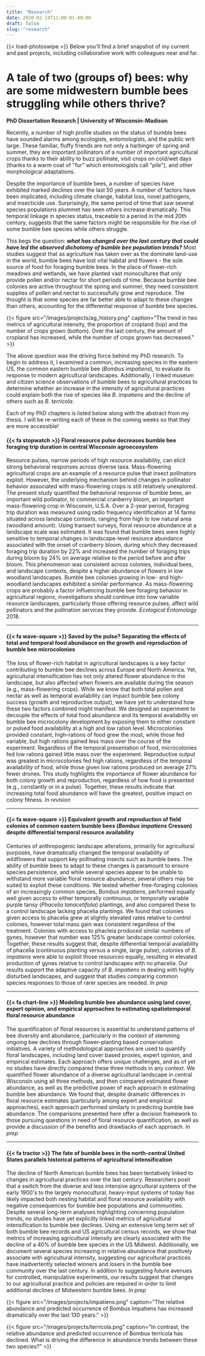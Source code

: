 ```yaml
---
title: "Research"
date: 2020-02-14T11:08:01-08:00
draft: false
slug: "research"
---
```

{{< load-photoswipe >}}
Below you'll find a brief snapshot of my current and past projects, including collaborative work with colleagues near and far.

# A tale of two (groups of) bees: why are some midwestern bumble bees struggling while others thrive?
**PhD Dissertation Research | University of Wisconsin-Madison**

Recently, a number of high profile studies on the status of bumble bees have sounded alarms among ecologists, entomologists, and the public writ large.  These familiar, fluffy friends are not only a harbinger of spring and summer, they are important pollinators of a number of important agricultural crops thanks to their ability to buzz pollinate, visit crops on cold/wet days (thanks to a warm coat of "fur" which entomologists call "pile"), and other morphological adaptations.

Despite the importance of bumble bees, a number of species have exhibited marked declines over the last 50 years.  A number of factors have been implicated, including climate change, habitat loss, novel pathogens, and insecticide use.  Surprisingly, the same period of time that saw several species populations plummet has seen others increase dramatically.  This temporal linkage in species status, traceable to a period in the mid 20th century, suggests that the same factors might be responsible for the rise of some bumble bee species while others struggle.

This begs the question: _**what has changed over the last century that could have led the observed dichotomy of bumble bee population trends?**_  Most studies suggest that as agriculture has taken over as the dominate land-use in the world, bumble bees have lost vital habitat and flowers - the sole source of food for foraging bumble bees.  In the place of flower-rich meadows and wetlands, we have planted vast monocultures that only provide pollen and/or nectar for short periods of time.  Because bumble bee colonies are active throughout the spring and summer, they need consistent supplies of pollen and nectar to successfully grow and reproduce.  The thought is that some species are far better able to adapt to these changes than others, accounting for the differential response of bumble bee species.

{{< figure src="/images/projects/ag_history.png" caption="The trend in two metrics of agricultural intensity, the proportion of cropland (top) and the number of crops grown (bottom).  Over the last century, the amount of cropland has increased, while the number of crops grown has decreased." >}}

The above question was the driving force behind my PhD research.  To begin to address it, I examined a common, increasing species in the eastern US, the common eastern bumble bee (_Bombus impatiens_), to evaluate its response to modern agricultural landscapes.  Additionally, I linked museum and citizen science observations of bumble bees to agricultural practices to determine whether an increase in the intensity of agricultural practices could explain both the rise of species like _B. impatiens_ and the decline of others such as _B. terricola_.

Each of my PhD chapters is listed below along with the abstract from my thesis.  I will be re-writing each of these in the coming weeks so that they are more accessible!

#### {{< fa stopwatch >}} Floral resource pulse decreases bumble bee foraging trip duration in central Wisconsin agroecosystem
Resource pulses, narrow periods of high resource availability, can elicit strong behavioral responses across diverse taxa. Mass-flowering agricultural crops are an example of a resource pulse that insect pollinators exploit. However, the underlying mechanism behind changes in pollinator behavior associated with mass-flowering crops is still relatively unexplored. The present study quantified the behavioral response of bumble bees, an important wild pollinator, to commercial cranberry bloom, an important mass-flowering crop in Wisconsin, U.S.A. Over a 2-year period, foraging trip duration was measured using radio frequency identification at 14 farms situated across landscape contexts, ranging from high to low natural area (woodland amount). Using transect surveys, floral resource abundance at a landscape scale was estimated. It was found that bumble bees were highly sensitive to temporal changes in landscape-level resource abundance associated with the onset of cranberry bloom, during which they decreased foraging trip duration by 22% and increased the number of foraging trips during bloom by 24% on average relative to the period before and after bloom. This phenomenon was consistent across colonies, individual bees, and landscape contexts, despite a higher abundance of flowers in low woodland landscapes. Bumble bee colonies growing in low- and high-woodland landscapes exhibited a similar performance. As mass-flowering crops are probably a factor influencing bumble bee foraging behavior in agricultural regions, investigations should continue into how variable resource landscapes, particularly those offering resource pulses, affect wild pollinators and the pollination services they provide. _Ecological Entomology_ 2018.

***

#### {{< fa wave-square >}} Saved by the pulse? Separating the effects of total and temporal food abundance on the growth and reproduction of bumble bee microcolonies
The loss of flower-rich habitat in agricultural landscapes is a key factor contributing to bumble bee declines across Europe and North America. Yet, agricultural intensification has not only altered flower abundance in the landscape, but also affected when flowers are available during the season (e.g., mass-flowering crops). While we know that both total pollen and nectar as well as temporal availability can impact bumble bee colony success (growth and reproductive output), we have yet to understand how these two factors combined might manifest. We designed an experiment to decouple the effects of total food abundance and its temporal availability on bumble bee microcolony development by exposing them to either constant or pulsed food availability at a high and low ration level. Microcolonies provided constant, high-rations of food grew the most, while those fed variable, but high rations gained less mass over the course of the experiment. Regardless of the temporal presentation of food, microcolonies fed low rations gained little mass over the experiment. Reproductive output was greatest in microcolonies fed high rations, regardless of the temporal availability of food, while those given low rations produced on average 27\% fewer drones. This study highlights the importance of flower abundance for both colony growth and reproduction, regardless of how food is presented (e.g., constantly or in a pulse). Together, these results indicate that increasing total food abundance will have the greatest, positive impact on colony fitness. _In revision_

***

#### {{< fa wave-square >}} Equivalent growth and reproduction of field colonies of common eastern bumble bees (_Bombus impatiens_ Cresson) despite differential temporal resource availability
Centuries of anthropogenic landscape alterations, primarily for agricultural purposes, have dramatically changed the temporal availability of wildflowers that support key pollinating insects such as bumble bees. The ability of bumble bees to adapt to these changes is paramount to ensure species persistence, and while several species appear to be unable to withstand more variable floral resource abundance, several others may be suited to exploit these conditions. We tested whether free-foraging colonies of an increasingly common species, _Bombus impatiens_, performed equally well given access to either temporally continuous, or temporally variable purple tansy (_Phacelia tanacetifolia_) plantings, and also compared these to a control landscape lacking phacelia plantings. We found that colonies given access to phacelia grew at slightly elevated rates relative to control colonies, however total mass gain was consistent regardless of the treatment. Colonies with access to phacleia produced similar numbers of gynes, however that number was 125% greater landscape control colonies. Together, these results suggest that, despite differential temporal availability of phacelia (continuous planting versus a single, large pulse), colonies of _B. impatiens_ were able to exploit those resources equally, resulting in elevated production of gynes relative to control landscapes with no phacelia. Our results support the adaptive capacity of _B. impatiens_ in dealing with highly disturbed landscapes, and suggest that studies comparing common species responses to those of rarer species are needed. _In prep_

***

#### {{< fa chart-line >}} Modeling bumble bee abundance using land cover, expert opinion, and empirical approaches to estimating spatiotemporal floral resource abundance
The quantification of floral resources is essential to understand patterns of bee diversity and abundance, particularly in the context of stemming ongoing bee declines through flower-planting based conservation initiatives. A variety of methodological approaches are used to quantify floral landscapes, including land cover based proxies, expert opinion, and empirical estimates. Each approach offers unique challenges, and as of yet no studies have directly compared these three methods in any context. We quantified flower abundance of a diverse agricultural landscape in central Wisconsin using all three methods, and then compared estimated flower abundance, as well as the predictive power of each approach in estimating bumble bee abundance. We found that, despite dramatic differences in floral resource estimates (particularly among expert and empirical approaches), each approach performed similarly in predicting bumble bee abundance. The comparisons presented here offer a decision framework to those pursuing questions in need of floral resource quantification, as well as provide a discussion of the benefits and drawbacks of each approach. _In prep_

***

#### {{< fa tractor >}} The fate of bumble bees in the north-central United States parallels historical patterns of agricultural intensification
The decline of North American bumble bees has been tentatively linked to changes in agricultural practices over the last century.  Researchers posit that a switch from the diverse and less intensive agricultural systems of the early 1900's to the largely monocultural, heavy-input systems of today has likely impacted both nesting habitat and floral resource availability with negative consequences for bumble bee populations and communities.  Despite several long-term analyses highlighting concerning population trends, no studies have yet explicitly linked metrics of agricultural intensification to bumble bee declines.  Using an extensive long term set of both bumble bee records and US agricultural census records, we show that metrics of increasing agricultural intensity are clearly associated with the decline of a 40% of bumble bee species in the US Midwest.  Additionally, we document several species increasing in relative abundance that positively associate with agricultural intensity, suggesting our agricultural practices have inadvertently selected winners and losers in the bumble bee community over the last century.  In addition to suggesting future avenues for controlled, manipulative experiments, our results suggest that changes to our agricultural practice and policies are required in order to limit additional declines of Midwestern bumble bees. _In prep_

{{< figure src="/images/projects/impatiens.png" caption="The relative abundance and predicted occurrence of Bombus impatiens has increased dramatically over the last 130 years." >}}

{{< figure src="/images/projects/terricola.png" caption="In contrast, the relative abundance and predicted occurrence of Bombus terricola has declined.  What is driving the difference in abundance trends between these two species?" >}}